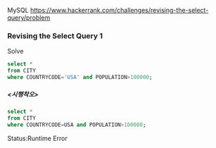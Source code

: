 <!--# SQL-->
MySQL https://www.hackerrank.com/challenges/revising-the-select-query/problem
### Revising the Select Query 1 

Solve
```sql
select *
from CITY
where COUNTRYCODE='USA' and POPULATION>100000;
```

##### <시행착오>
```sql
select *
from CITY
where COUNTRYCODE=USA and POPULATION>100000;
```

Status:Runtime Error
